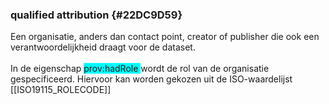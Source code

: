 ### qualified attribution {#22DC9D59}
Een organisatie, anders dan contact point, creator of publisher die ook een verantwoordelijkheid draagt voor de dataset.
<br/>
<br/>
In de eigenschap <span style='background-color: cyan;'>prov:hadRole </span>wordt de rol van de organisatie gespecificeerd. Hiervoor kan worden gekozen uit de ISO-waardelijst [[ISO19115_ROLECODE]]
